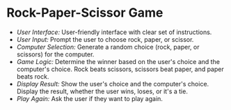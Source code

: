 # Rock-Paper-Scissor Game
- *User Interface:* User-friendly interface with clear set of instructions.
- *User Input:* Prompt the user to choose rock, paper, or scissor.
- *Computer Selection:* Generate a random choice (rock, paper, or scissors) for the computer.
- *Game Logic:* Determine the winner based on the user's choice and the computer's choice. Rock beats scissors, scissors beat paper, and paper beats rock.
- *Display Result:* Show the user's choice and the computer's choice. Display the result, whether the user wins, loses, or it's a tie.
- *Play Again:* Ask the user if they want to play again.
